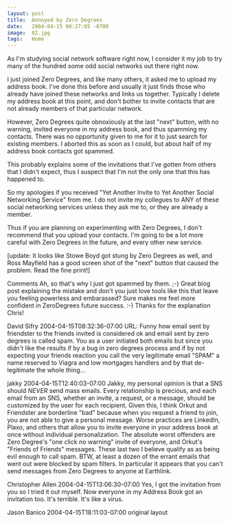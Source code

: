 ```yaml
---
layout: post
title:  Annoyed by Zero Degrees
date:   2004-04-15 00:27:05 -0700
image:  02.jpg
tags:   Home
---
```


As I'm studying social network software right now, I consider it my job to try many of the hundred some odd social networks out there right now.

I just joined Zero Degrees, and like many others, it asked me to upload my address book. I've done this before and usually it just finds those who already have joined these networks and links us together. Typically I delete my address book at this point, and don't bother to invite contacts that are not already members of that particular network.

However, Zero Degrees quite obnoxiously at the last "next" button, with no warning, invited everyone in my address book, and thus spamming my contacts. There was no opportunity given to me for it to just search for existing members. I aborted this as soon as I could, but about half of my address book contacts got spammed.

This probably explains some of the invitations that I've gotten from others that I didn't expect, thus I suspect that I'm not the only one that this has happened to.

So my apologies if you received "Yet Another Invite to Yet Another Social Networking Service" from me. I do not invite my collegues to ANY of these social networking services unless they ask me to, or they are already a member.

Thus if you are planning on experimenting with Zero Degrees, I don't recommend that you upload your contacts. I'm going to be a lot more careful with Zero Degrees in the future, and every other new service.

[update: It looks like Stowe Boyd got stung by Zero Degrees as well, and Ross Mayfield has a good screen shot of the "next" button that caused the problem. Read the fine print!]

Comments
Ah, so that's why I just got spammed by them. ;-) Great blog post explaining the mistake and don't you just love tools like this that leave you feeling powerless and embarassed? Sure makes me feel more confident in ZeroDegrees future success. :-) Thanks for the explanation Chris!

David Sifry 2004-04-15T08:32:36-07:00
URL: Funny how email sent by friendster to the friends invited is considered ok and email sent by zero degrees is called spam. You as a user initiated both emails but since you didn't like the results if by a bug in zero degrees process and if by not expecting your friends reaction you call the very legitimate email "SPAM" a name reserved to Viagra and low mortgages handlers and by that de-legitimate the whole thing...

jakky 2004-04-15T12:40:03-07:00
Jakky, my personal opinion is that a SNS should *NEVER* send mass emails. Every relationship is precious, and each email from an SNS, whether an invite, a request, or a message, should be customized by the user for each recipient. Given this, I think Orkut and Friendster are borderline "bad" because when you request a friend to join, you are not able to give a personal message. Worse practices are LinkedIn, Plaxo, and others that allow you to invite everyone in your address book at once without individual personalization. The absolute worst offenders are Zero Degree's "one click no warning" invite of everyone, and Orkut's "Friends of Friends" messages. These last two I believe qualify as as being evil enough to call spam. BTW, at least a dozen of the errant emails that went out were blocked by spam filters. In particular it appears that you can't send messages from Zero Degrees to anyone at Earthlink.

Christopher Allen 2004-04-15T13:06:30-07:00
Yes, I got the invitation from you so I tried it out myself. Now everyone in my Address Book got an invitation too. It's terrible. It's like a virus.

Jason Banico 2004-04-15T18:11:03-07:00
original layout